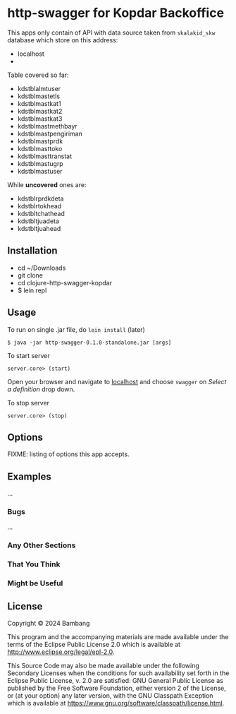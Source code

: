 # http-swagger for Kopdar Backoffice

This apps only contain of API with data source taken from `skalakid_skw` database which store on this address:

- localhost
- <other ip address>

Table covered so far:

- kdstblalmtuser
- kdstblmastetls
- kdstblmastkat1
- kdstblmastkat2
- kdstblmastkat3
- kdstblmastmethbayr
- kdstblmastpengiriman
- kdstblmastprdk
- kdstblmasttoko
- kdstblmasttranstat
- kdstblmastugrp
- kdstblmastuser

While **uncovered** ones are:

- kdstblrprdkdeta
- kdstblrtokhead
- kdstbltchathead
- kdstbltjuadeta
- kdstbltjuahead

## Installation

- cd ~/Downloads
- git clone <git-url>
- cd clojure-http-swagger-kopdar
- $ lein repl

## Usage

To run on single .jar file, do `lein install` (later)

    $ java -jar http-swagger-0.1.0-standalone.jar [args]

To start server

    server.core> (start)

Open your browser and navigate to [localhost](http://192.3.228.147:3000/index.html) and choose `swagger` on _Select a definition_ drop down.

To stop server

    server.core> (stop)

## Options

FIXME: listing of options this app accepts.

## Examples

...

### Bugs

...

### Any Other Sections

### That You Think

### Might be Useful

## License

Copyright © 2024 Bambang

This program and the accompanying materials are made available under the
terms of the Eclipse Public License 2.0 which is available at
http://www.eclipse.org/legal/epl-2.0.

This Source Code may also be made available under the following Secondary
Licenses when the conditions for such availability set forth in the Eclipse
Public License, v. 2.0 are satisfied: GNU General Public License as published by
the Free Software Foundation, either version 2 of the License, or (at your
option) any later version, with the GNU Classpath Exception which is available
at https://www.gnu.org/software/classpath/license.html.
